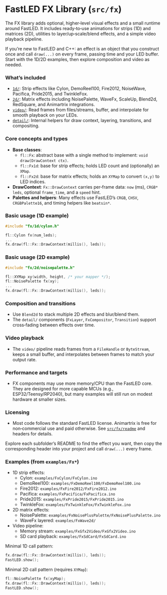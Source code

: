 # FastLED FX Library (`src/fx`)

The FX library adds optional, higher‑level visual effects and a small runtime around FastLED. It includes ready‑to‑use animations for strips (1D) and matrices (2D), utilities to layer/up‑scale/blend effects, and a simple video playback pipeline.

If you’re new to FastLED and C++: an effect is an object that you construct once and call `draw(...)` on every frame, passing time and your LED buffer. Start with the 1D/2D examples, then explore composition and video as needed.

### What’s included
- [`1d/`](./1d/README.md): Strip effects like Cylon, DemoReel100, Fire2012, NoiseWave, Pacifica, Pride2015, and TwinkleFox.
- [`2d/`](./2d/README.md): Matrix effects including NoisePalette, WaveFx, ScaleUp, Blend2d, RedSquare, and Animartrix integrations.
- [`video/`](./video/README.md): Read frames from files/streams, buffer, and interpolate for smooth playback on your LEDs.
- [`detail/`](./detail/README.md): Internal helpers for draw context, layering, transitions, and compositing.

### Core concepts and types
- **Base classes**:
  - `fl::Fx`: abstract base with a single method to implement: `void draw(DrawContext ctx)`.
  - `fl::Fx1d`: base for strip effects; holds LED count and (optionally) an `XMap`.
  - `fl::Fx2d`: base for matrix effects; holds an `XYMap` to convert `(x,y)` to LED indices.
- **DrawContext**: `Fx::DrawContext` carries per‑frame data: `now` (ms), `CRGB* leds`, optional `frame_time`, and a `speed` hint.
- **Palettes and helpers**: Many effects use FastLED’s `CRGB`, `CHSV`, `CRGBPalette16`, and timing helpers like `beatsin*`.

### Basic usage (1D example)
```cpp
#include "fx/1d/cylon.h"

fl::Cylon fx(num_leds);
...
fx.draw(fl::Fx::DrawContext(millis(), leds));
```

### Basic usage (2D example)
```cpp
#include "fx/2d/noisepalette.h"

fl::XYMap xy(width, height, /* your mapper */);
fl::NoisePalette fx(xy);
...
fx.draw(fl::Fx::DrawContext(millis(), leds));
```

### Composition and transitions
- Use `Blend2d` to stack multiple 2D effects and blur/blend them.
- The `detail/` components (`FxLayer`, `FxCompositor`, `Transition`) support cross‑fading between effects over time.

### Video playback
- The `video/` pipeline reads frames from a `FileHandle` or `ByteStream`, keeps a small buffer, and interpolates between frames to match your output rate.

### Performance and targets
- FX components may use more memory/CPU than the FastLED core. They are designed for more capable MCUs (e.g., ESP32/Teensy/RP2040), but many examples will still run on modest hardware at smaller sizes.

### Licensing
- Most code follows the standard FastLED license. Animartrix is free for non‑commercial use and paid otherwise. See [`src/fx/readme`](./readme) and headers for details.

Explore each subfolder’s README to find the effect you want, then copy the corresponding header into your project and call `draw(...)` every frame.

### Examples (from `examples/Fx*`)
- 1D strip effects:
  - Cylon: `examples/FxCylon/FxCylon.ino`
  - DemoReel100: `examples/FxDemoReel100/FxDemoReel100.ino`
  - Fire2012: `examples/FxFire2012/FxFire2012.ino`
  - Pacifica: `examples/FxPacifica/FxPacifica.ino`
  - Pride2015: `examples/FxPride2015/FxPride2015.ino`
  - TwinkleFox: `examples/FxTwinkleFox/FxTwinkleFox.ino`
- 2D matrix effects:
  - NoisePalette: `examples/FxNoisePlusPalette/FxNoisePlusPalette.ino`
  - WaveFx layered: `examples/FxWave2d/`
- Video pipeline:
  - Memory stream: `examples/FxGfx2Video/FxGfx2Video.ino`
  - SD card playback: `examples/FxSdCard/FxSdCard.ino`

Minimal 1D call pattern:
```cpp
fx.draw(fl::Fx::DrawContext(millis(), leds));
FastLED.show();
```
Minimal 2D call pattern (requires `XYMap`):
```cpp
fl::NoisePalette fx(xyMap);
fx.draw(fl::Fx::DrawContext(millis(), leds));
FastLED.show();
```